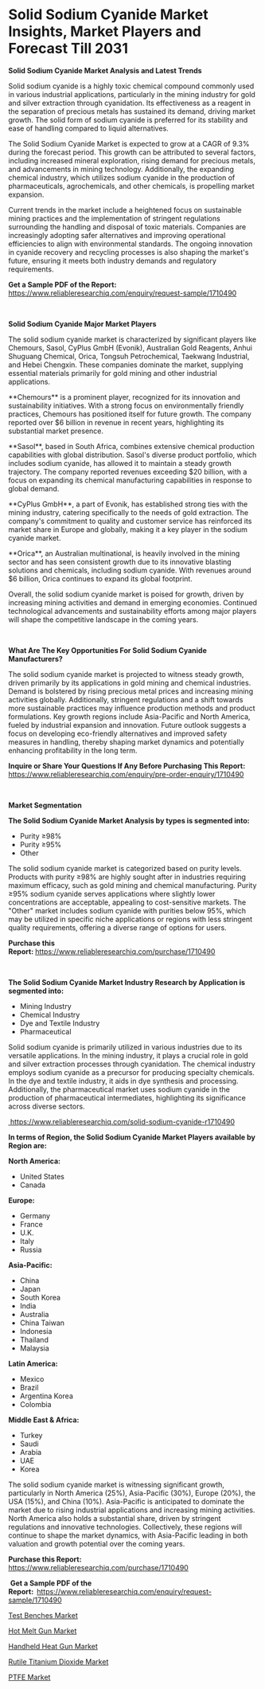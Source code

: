 <p><h1>Solid Sodium Cyanide Market Insights, Market Players and Forecast Till 2031</h1></p><p><strong>Solid Sodium Cyanide Market Analysis and Latest Trends</strong></p>
<p><p>Solid sodium cyanide is a highly toxic chemical compound commonly used in various industrial applications, particularly in the mining industry for gold and silver extraction through cyanidation. Its effectiveness as a reagent in the separation of precious metals has sustained its demand, driving market growth. The solid form of sodium cyanide is preferred for its stability and ease of handling compared to liquid alternatives.</p><p>The Solid Sodium Cyanide Market is expected to grow at a CAGR of 9.3% during the forecast period. This growth can be attributed to several factors, including increased mineral exploration, rising demand for precious metals, and advancements in mining technology. Additionally, the expanding chemical industry, which utilizes sodium cyanide in the production of pharmaceuticals, agrochemicals, and other chemicals, is propelling market expansion.</p><p>Current trends in the market include a heightened focus on sustainable mining practices and the implementation of stringent regulations surrounding the handling and disposal of toxic materials. Companies are increasingly adopting safer alternatives and improving operational efficiencies to align with environmental standards. The ongoing innovation in cyanide recovery and recycling processes is also shaping the market's future, ensuring it meets both industry demands and regulatory requirements.</p></p>
<p><strong>Get a Sample PDF of the Report:&nbsp;</strong> <a href="https://www.reliableresearchiq.com/enquiry/request-sample/1710490?utm_campaign=101&utm_medium=2&utm_source=Github&utm_content=ia&utm_term=22102024&utm_id=solid-sodium-cyanide">https://www.reliableresearchiq.com/enquiry/request-sample/1710490</a></p>
<p>&nbsp;</p>
<p><strong>Solid Sodium Cyanide Major Market Players</strong></p>
<p><p>The solid sodium cyanide market is characterized by significant players like Chemours, Sasol, CyPlus GmbH (Evonik), Australian Gold Reagents, Anhui Shuguang Chemical, Orica, Tongsuh Petrochemical, Taekwang Industrial, and Hebei Chengxin. These companies dominate the market, supplying essential materials primarily for gold mining and other industrial applications.</p><p>**Chemours** is a prominent player, recognized for its innovation and sustainability initiatives. With a strong focus on environmentally friendly practices, Chemours has positioned itself for future growth. The company reported over $6 billion in revenue in recent years, highlighting its substantial market presence.</p><p>**Sasol**, based in South Africa, combines extensive chemical production capabilities with global distribution. Sasol's diverse product portfolio, which includes sodium cyanide, has allowed it to maintain a steady growth trajectory. The company reported revenues exceeding $20 billion, with a focus on expanding its chemical manufacturing capabilities in response to global demand.</p><p>**CyPlus GmbH**, a part of Evonik, has established strong ties with the mining industry, catering specifically to the needs of gold extraction. The company's commitment to quality and customer service has reinforced its market share in Europe and globally, making it a key player in the sodium cyanide market.</p><p>**Orica**, an Australian multinational, is heavily involved in the mining sector and has seen consistent growth due to its innovative blasting solutions and chemicals, including sodium cyanide. With revenues around $6 billion, Orica continues to expand its global footprint.</p><p>Overall, the solid sodium cyanide market is poised for growth, driven by increasing mining activities and demand in emerging economies. Continued technological advancements and sustainability efforts among major players will shape the competitive landscape in the coming years.</p></p>
<p>&nbsp;</p>
<p><strong>What Are The Key Opportunities For Solid Sodium Cyanide Manufacturers?</strong></p>
<p><p>The solid sodium cyanide market is projected to witness steady growth, driven primarily by its applications in gold mining and chemical industries. Demand is bolstered by rising precious metal prices and increasing mining activities globally. Additionally, stringent regulations and a shift towards more sustainable practices may influence production methods and product formulations. Key growth regions include Asia-Pacific and North America, fueled by industrial expansion and innovation. Future outlook suggests a focus on developing eco-friendly alternatives and improved safety measures in handling, thereby shaping market dynamics and potentially enhancing profitability in the long term.</p></p>
<p><strong>Inquire or Share Your Questions If Any Before Purchasing This Report:</strong> <a href="https://www.reliableresearchiq.com/enquiry/pre-order-enquiry/1710490?utm_campaign=101&utm_medium=2&utm_source=Github&utm_content=ia&utm_term=22102024&utm_id=solid-sodium-cyanide">https://www.reliableresearchiq.com/enquiry/pre-order-enquiry/1710490</a></p>
<p>&nbsp;</p>
<p><strong>Market Segmentation</strong></p>
<p><strong>The Solid Sodium Cyanide Market Analysis by types is segmented into:</strong></p>
<p><ul><li>Purity ≥98%</li><li>Purity ≥95%</li><li>Other</li></ul></p>
<p><p>The solid sodium cyanide market is categorized based on purity levels. Products with purity ≥98% are highly sought after in industries requiring maximum efficacy, such as gold mining and chemical manufacturing. Purity ≥95% sodium cyanide serves applications where slightly lower concentrations are acceptable, appealing to cost-sensitive markets. The "Other" market includes sodium cyanide with purities below 95%, which may be utilized in specific niche applications or regions with less stringent quality requirements, offering a diverse range of options for users.</p></p>
<p><strong>Purchase this Report:&nbsp;</strong><a href="https://www.reliableresearchiq.com/purchase/1710490?utm_campaign=101&utm_medium=2&utm_source=Github&utm_content=ia&utm_term=22102024&utm_id=solid-sodium-cyanide">https://www.reliableresearchiq.com/purchase/1710490</a></p>
<p>&nbsp;</p>
<p><strong>The Solid Sodium Cyanide Market Industry Research by Application is segmented into:</strong></p>
<p><ul><li>Mining Industry</li><li>Chemical Industry</li><li>Dye and Textile Industry</li><li>Pharmaceutical</li></ul></p>
<p><p>Solid sodium cyanide is primarily utilized in various industries due to its versatile applications. In the mining industry, it plays a crucial role in gold and silver extraction processes through cyanidation. The chemical industry employs sodium cyanide as a precursor for producing specialty chemicals. In the dye and textile industry, it aids in dye synthesis and processing. Additionally, the pharmaceutical market uses sodium cyanide in the production of pharmaceutical intermediates, highlighting its significance across diverse sectors.</p></p>
<p><a href="https://www.reliableresearchiq.com/solid-sodium-cyanide-r1710490?utm_campaign=101&utm_medium=2&utm_source=Github&utm_content=ia&utm_term=22102024&utm_id=solid-sodium-cyanide">&nbsp;https://www.reliableresearchiq.com/solid-sodium-cyanide-r1710490</a></p>
<p><strong>In terms of Region, the Solid Sodium Cyanide Market Players available by Region are:</strong></p>
<p>
    <p> <strong> North America: </strong>
        <ul>
            <li>United States</li>
            <li>Canada</li>
        </ul>
        </p> 
    <p> <strong> Europe: </strong>
        <ul>
            <li>Germany</li>
            <li>France</li>
            <li>U.K.</li>
            <li>Italy</li>
            <li>Russia</li>
        </ul>
        </p> 
    <p> <strong> Asia-Pacific: </strong>
        <ul>
            <li>China</li>
            <li>Japan</li>
            <li>South Korea</li>
            <li>India</li>
            <li>Australia</li>
            <li>China Taiwan</li>
            <li>Indonesia</li>
            <li>Thailand</li>
            <li>Malaysia</li>
        </ul>
        </p> 
    <p> <strong> Latin America: </strong>
        <ul>
            <li>Mexico</li>
            <li>Brazil</li>
            <li>Argentina Korea</li>
            <li>Colombia</li>
        </ul>
        </p> 
    <p> <strong> Middle East & Africa: </strong>
        <ul>
            <li>Turkey</li>
            <li>Saudi</li>
            <li>Arabia</li>
            <li>UAE</li>
            <li>Korea</li>
        </ul>
    </p>
    </p>
<p><p>The solid sodium cyanide market is witnessing significant growth, particularly in North America (25%), Asia-Pacific (30%), Europe (20%), the USA (15%), and China (10%). Asia-Pacific is anticipated to dominate the market due to rising industrial applications and increasing mining activities. North America also holds a substantial share, driven by stringent regulations and innovative technologies. Collectively, these regions will continue to shape the market dynamics, with Asia-Pacific leading in both valuation and growth potential over the coming years.</p></p>
<p><strong>Purchase this Report: </strong><a href="https://www.reliableresearchiq.com/purchase/1710490?utm_campaign=101&utm_medium=2&utm_source=Github&utm_content=ia&utm_term=22102024&utm_id=solid-sodium-cyanide">https://www.reliableresearchiq.com/purchase/1710490</a></p>
<p>&nbsp;<strong>Get a Sample PDF of the Report:&nbsp;&nbsp;</strong><a href="https://www.reliableresearchiq.com/enquiry/request-sample/1710490?utm_campaign=101&utm_medium=2&utm_source=Github&utm_content=ia&utm_term=22102024&utm_id=solid-sodium-cyanide">https://www.reliableresearchiq.com/enquiry/request-sample/1710490</a></p>
<p><strong></strong></p>
<p><p><a href="https://issuu.com/reportprime-2/docs/test-benches-market-size-2030.pptx_8eff8f4227f351?utm_campaign=101&utm_medium=2&utm_source=Github&utm_content=ia&utm_term=22102024&utm_id=solid-sodium-cyanide">Test Benches Market</a></p><p><a href="https://www.linkedin.com/pulse/hot-melt-gun-market-trends-growth-outlook-2024-2031-research-bud-jsmne?utm_campaign=101&utm_medium=2&utm_source=Github&utm_content=ia&utm_term=22102024&utm_id=solid-sodium-cyanide">Hot Melt Gun Market</a></p><p><a href="https://www.linkedin.com/pulse/charting-future-comprehensive-analysis-global-handheld-heat-fbuie?utm_campaign=101&utm_medium=2&utm_source=Github&utm_content=ia&utm_term=22102024&utm_id=solid-sodium-cyanide">Handheld Heat Gun Market</a></p><p><a href="https://github.com/lyndi2n3hdalbey/Market-Research-Report-List-1/blob/main/rutile-titanium-dioxide-market.md?utm_campaign=101&utm_medium=2&utm_source=Github&utm_content=ia&utm_term=22102024&utm_id=solid-sodium-cyanide">Rutile Titanium Dioxide Market</a></p><p><a href="https://github.com/kymakles68e5/Market-Research-Report-List-1/blob/main/ptfe-market.md?utm_campaign=101&utm_medium=2&utm_source=Github&utm_content=ia&utm_term=22102024&utm_id=solid-sodium-cyanide">PTFE Market</a></p></p>